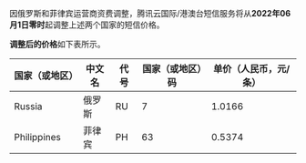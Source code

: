 因俄罗斯和菲律宾运营商资费调整，腾讯云国际/港澳台短信服务将从**2022年06月1日零时**起调整上述两个国家的短信价格。

**调整后的价格**如下表所示。

| 国家（或地区）     | 中文名 | 代号 | 国家（或地区）码 | 单价（人民币，元/条） |
| ----------- | --- | -- | -------- | ----------- |
| Russia      | 俄罗斯 | RU | 7        | 1.0166      |
| Philippines | 菲律宾 | PH | 63       | 0.5374      |
